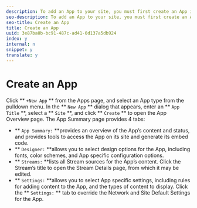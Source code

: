 ```yaml
---
description: To add an App to your site, you must first create an App in Livefyre Studio.
seo-description: To add an App to your site, you must first create an App in Livefyre Studio.
seo-title: Create an App
title: Create an App
uuid: 3e87ba0b-bc91-487c-ad41-0d137a5db924
index: y
internal: n
snippet: y
translate: y
---
```


# Create an App

Click ** `+New App` ** from the Apps page, and select an App type from the pulldown menu.
In the ** `New App` ** dialog that appears, enter an ** `App Title` **, select a ** `Site` **, and click ** `Create` ** to open the App Overview page.
The App Summary page provides 4 tabs:

* ** `App Summary:` **provides an overview of the App’s content and status, and provides tools to access the App on its site and generate its embed code.
* ** `Designer:` **allows you to select design options for the App, including fonts, color schemes, and App specific configuration options.
* ** `Streams:` **lists all Stream sources for the App’s content. Click the Stream’s title to open the Stream Details page, from which it may be edited.
* ** `Settings:` **allows you to select App specific settings, including rules for adding content to the App, and the types of content to display. Click the ** `Settings:` ** tab to override the Network and Site Default Settings for the App.
